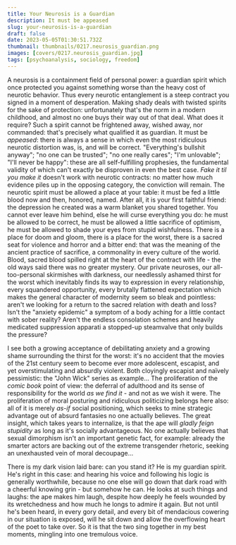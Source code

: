 ```yaml
---
title: Your Neurosis is a Guardian
description: It must be appeased
slug: your-neurosis-is-a-guardian
draft: false
date: 2023-05-05T01:30:51.732Z
thumbnail: thumbnails/0217.neurosis_guardian.png
images: [covers/0217.neurosis_guardian.jpg]
tags: [psychoanalysis, sociology, freedom]
---
```


A neurosis is a containment field of personal power: a guardian spirit which once protected you against something worse than the heavy cost of neurotic behavior. Thus every neurotic entanglement is a steep contract you signed in a moment of desperation. Making shady deals with twisted spirits for the sake of protection: unfortunately that's the norm in a modern childhood, and almost no one buys their way out of that deal. What does it require? Such a spirit cannot be frightened away, wished away, nor commanded: that's precisely what qualified it as guardian. It must be *appeased*: there is always a sense in which even the most ridiculous neurotic distortion was, is, and will be correct. "Everything's bullshit anyway"; "no one can be trusted"; "no one really cares"; "I'm unlovable"; "I'll never be happy": these are all self-fulfilling prophesies, the fundamental validity of which can't exactly be disproven in even the best case. *Fake it til you make it* doesn't work with neurotic contracts: no matter how much evidence piles up in the opposing category, the conviction will remain. The neurotic spirit must be allowed a place at your table: it must be fed a little blood now and then, honored, named. After all, it is your first faithful friend: the depression he created was a warm blanket you shared together. You cannot ever leave him behind, else he will curse everything you do: he must be allowed to be correct, he must be allowed a little sacrifice of optimism, he must be allowed to shade your eyes from stupid wishfulness. There is a place for doom and gloom, there is a place for the worst, there is a sacred seat for violence and horror and a bitter end: that was the meaning of the ancient practice of sacrifice, a commonality in every culture of the world. Blood, sacred blood spilled right at the heart of the contract with life - the old ways said there was no greater mystery. Our private neuroses, our all-too-personal skirmishes with darkness, our needlessly ashamed thirst for the worst which inevitably finds its way to expression in every relationship, every squandered opportunity, every brutally flattened expectation which makes the general character of modernity seem so bleak and pointless: aren't we looking for a return to the sacred relation with death and loss? Isn't the "anxiety epidemic" a symptom of a body aching for a little contact with sober reality? Aren't the endless consolation schemes and heavily medicated suppression apparati a stopped-up steamvalve that only builds the pressure?

I see both a growing acceptance of debilitating anxiety and a growing shame surrounding the thirst for the worst: it's no accident that the movies of the 21st century seem to become ever more adolescent, escapist, and yet overstimulating and absurdly violent. Both cloyingly escapist and naïvely pessimistic: the "John Wick" series as example... The proliferation of the *comic book* point of view: the deferral of adulthood and its sense of responsibility for the world *as we find it* - and not as we wish it were. The proliferation of moral posturing and ridiculous politicizing belongs here also: all of it is merely *as-if* social positioning, which seeks to mine strategic advantage out of absurd fantasies no one actually believes. The great insight, which takes years to internalize, is that the ape will *gladly feign stupidity* as long as it's socially advantageous. No one actually believes that sexual dimorphism isn't an important genetic fact, for example: already the smarter actors are backing out of the extreme transgender rhetoric, seeking an unexhausted vein of moral decoupage...

There is my dark vision laid bare: can you stand it? He is my guardian spirit. He's right in this case: and hearing his voice and following his logic is generally worthwhile, because no one else will go down that dark road with a cheerful knowing grin - but somehow he can. He looks at such things and laughs: the ape makes him laugh, despite how deeply he feels wounded by its wretchedness and how much he longs to admire it again. But not until he's been heard, in every gory detail, and every bit of mendacious cowering in our situation is exposed, will he sit down and allow the overflowing heart of the poet to take over. So it is that the two sing together in my best moments, mingling into one tremulous voice.
